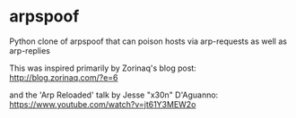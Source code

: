 arpspoof
========

Python clone of arpspoof that can poison hosts via arp-requests as well as arp-replies

This was inspired primarily by Zorinaq's blog post: http://blog.zorinaq.com/?e=6

and the 'Arp Reloaded' talk by Jesse "x30n" D'Aguanno: https://www.youtube.com/watch?v=jt61Y3MEW2o
